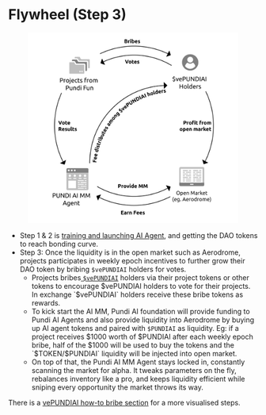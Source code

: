 # Flywheel (Step 3)

<figure><img src="../.gitbook/assets/Drawing - 05-Cycle.png" alt=""><figcaption></figcaption></figure>

* Step 1 & 2 is [training and launching AI Agent](train-and-launch-step-1-and-2.md), and getting the DAO tokens to reach bonding curve.&#x20;
* Step 3: Once the liquidity is in the open market such as Aerodrome, projects participates in weekly epoch incentives to further grow their DAO token by bribing `$vePUNDIAI` holders for votes.
  * Projects bribes[ `$vePUNDIAI`](../token-economy-of-pundi-x-pundi-ai-and-pundi-aifx/vepundiai/) holders via their project tokens or other tokens to encourage $vePUNDIAI holders to vote for their projects. In exchange `$vePUNDIAI` holders receive these bribe tokens as rewards.&#x20;
  * To kick start the AI MM, Pundi AI foundation will provide funding to Pundi AI Agents and also provide liquidity into Aerodrome by buying up AI agent tokens and paired with `$PUNDIAI` as liquidity. Eg: if a project receives $1000 worth of $PUNDIAI after each weekly epoch bribe, half of the $1000 will be used to buy the tokens and the `$TOKEN/$PUNDIAI` liquidity will be injected into open market.&#x20;
  * On top of that, the Pundi AI MM Agent stays locked in, constantly scanning the market for alpha. It tweaks parameters on the fly, rebalances inventory like a pro, and keeps liquidity efficient while sniping every opportunity the market throws its way.

There is a [vePUNDIAI how-to bribe section](../token-economy-of-pundi-x-pundi-ai-and-pundi-aifx/vepundiai/how-to-bribe-with-vepundiai.md) for a more visualised steps.



